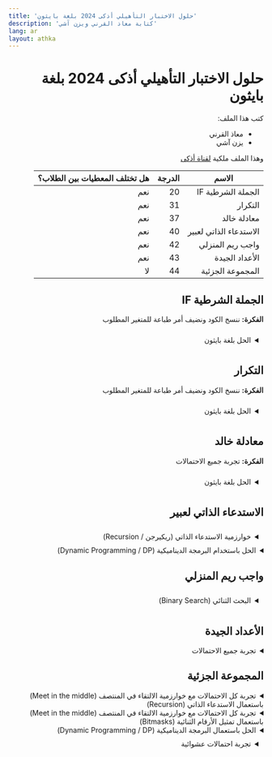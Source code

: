 ```yaml
---
title: 'حلول الاختبار التأهيلي أذكى 2024 بلغة بايثون'
description: 'كتابة معاذ القرني ويزن آشي'
lang: ar
layout: athka
---
```

<div dir="auto">
  
 # حلول الاختبار التأهيلي أذكى 2024 بلغة بايثون

كتب هذا الملف:
- معاذ القرني
- يزن آشي

وهذا الملف ملكية [لقناة أذكى](https://t.me/MawhibaNOPAI)



| الاسم            | الدرجة   | هل تختلف المعطيات بين الطلاب؟  |
|-----------------|-------|------------------------|
|  الجملة الشرطية  IF  | 20    | نعم                     |
| التكرار           | 31     | نعم                    |
|  معادلة خالد       | 37     | نعم                    |
|  الاستدعاء الذاتي لعبير | 40    | نعم                    |
|  واجب ريم المنزلي   | 42    | نعم                    |
|  الأعداد الجيدة      | 43    | نعم                    |
|  المجموعة الجزئية    | 44    | لا                    |

##  الجملة الشرطية IF 
**الفكرة:** ننسخ الكود ونضيف أمر طباعة للمتغير المطلوب


<details style="padding: 10px">
  <summary>الحل بلغة بايثون</summary>
  
```py
x = 11
y = 29

if x % 2 != 0:
    if x > y:
        z = 0
    else:
        z = 1
else:
    if x > y:
        z = 2
    else:
        z = 3

print(z) # أضفنا أمر الطباعة
```

</details>

## التكرار
**الفكرة:** ننسخ الكود ونضيف أمر طباعة للمتغير المطلوب


<details style="padding: 10px">
  <summary>الحل بلغة بايثون</summary>

```py
r = 0
for i in range(100):
    r = (277 * r + 241) % 433
print(r) # أضفنا أمر الطباعة
```
  
</details>

##  معادلة خالد 
**الفكرة:** تجربة جميع الاحتمالات

<details style="padding: 10px">
  <summary>الحل بلغة بايثون</summary>

```py
P = 35171
A = 24636

for x in range(1, 1000000):
    if (x * A % P == 1):
        print(x)
        exit()
```
  
</details>

##  الاستدعاء الذاتي لعبير 

<details style="padding: 10px">
  <summary>خوارزمية الاستدعاء الذاتي (ريكيرجن / Recursion)</summary>

**الفكرة:** تطبيق العطيات بتحويل المسألة إلى دالة ثم استدعائها كل مرة، وتذكر النتائج السابقة (memoization)

```py
N = 257 # اكتب الرقم المطلوب
MOD = 193 # اكتب الرقم بعد باقي القسمة

memo = [-1] * N+1;
def rec(i: int) -> int:
    if (memo[i] != -1):
        return memo[i]
    return memo[i] = (rec(i-3) + rec(i-2) * rec(i-1)) % MOD;

memo[1] = 1
memo[2] = 2
memo[3] = 3
print(rec(N))
```

</details>


<details>
  <summary>الحل باستخدام البرمجة الديناميكية (Dynamic Programming / DP)</summary>
  <b>الفكرة: تطبيق المعادلة كما هي</b>

```py
N = 257 # اكتب الرقم المطلوب
MOD = 193 # اكتب الرقم بعد باقي القسمة

dp = [0] * N+1
dp[1] = 1
dp[2] = 2
dp[3] = 3
for i in range(4, N+1):
    dp[i] = (dp[i-3] + dp[i-2] * dp[i-1]) % MOD;
print(dp[N])
```
  
</details>

##  واجب ريم المنزلي


<details style="padding: 10px">
  <summary>البحث الثنائي (Binary Search)</summary>

**الفكرة:** وجود حد أعلى للإجابة (نسميه $أ$) وحد أعلى للإجابة (نسميه $ب$)، ثم نختار عدد في المنتصف $\frac{ب + أ}{2}$، ونغير الحد الأدنى والأعلى بناءً على نتيجة الدالة لهذا الرقم.

**ملاحظة:** يمكن تطبيق هذه الفكرة يدويًا باستعمال الحاسبة أو برامج الرسم البياني دون الحاجة لكتابة برنامج
```py
from math import *

Y = 482.15385787945286;
PREC = 1e-4;

def f(x):
    return (x+exp(x/100))

l = 1, r = 10000
while (abs(l - r) > PREC):
    mid = (l + r) / 2;
    if (f(mid) <= Y):
        l = mid;
    else:
        r = mid - PREC;
    
print(l)
```

</details>

##  الأعداد الجيدة 


<details>
  <summary>تجربة جميع الاحتمالات</summary>

```py
L = 207418 # نضع هنا قيم المعطيات 
R = 691140 # نضع هنا قيم المعطيات 

def isgood(xx: int) -> int
    x = str(xx);
    a=int(x[0])
    b=int(x[1])
    c=int(x[2])
    d=int(x[3])
    e=int(x[4])
    f=int(x[5])
    return ((a*c+d*f) == (a+b)*e-f ? 1 : 0)

sol = 0;
for i in range(L, R+1):
    sol += isgood(i)
print(sol)
```
  
</details>




##  المجموعة الجزئية 


<details>
  <summary>تجربة كل الاحتمالات مع خوارزمية الالتقاء في المنتصف (Meet in the middle) باستعمال الاستدعاء الذاتي (Recursion)</summary>

**الفكرة:** بما أن عدد الاحتمالات عالي جدًا ($= 2^{40} = 10^{12}$ 1 ترليون)، واللغات في المتوسط تنجز ($= 10^8$ 100 مليون) عملية في الثانية، يعني أن البرنامج لو جرب كل الاحتمالات سيستغرق حوالي ساعتين ونصف!

**الاختصار:** نقسم مجموعة الأعداد إلى نصفين، ونجرب جميع الاحتمالات في كل نصف، ثم نجرب كل احتمالات الدمج ونستعمل البحث الثنائي للاختصار الإضافي
                
```py
الكود غير متوفر
```

</details>
	

<details>
  <summary>تجربة كل الاحتمالات مع خوارزمية الالتقاء في المنتصف (Meet in the middle) باستعمال تمثيل الأرقام الثنائية (Bitmasks)</summary>

```py
الكود غير متوفر
```
  
</details>

 
<details>
  <summary>الحل باستعمال البرمجة الديناميكية (Dynamic Programming / DP)</summary>

```py
الكود غير متوفر
```
        
  </details>

  
<details style="padding: 10px">
   <summary>تجربة احتمالات عشوائية</summary>

   <b>ملاحظة: هذه الفكرة قد تطبع أرقام خاطئة، لأنها تعتمد على العشوائية، لكن كل ما زادت عدد المحاولات زادت الدقة، وهي غالبًا تطبع نتائج صحيحة</b>
  
```py
الكود غير متوفر
```
        
</details>

</div>
